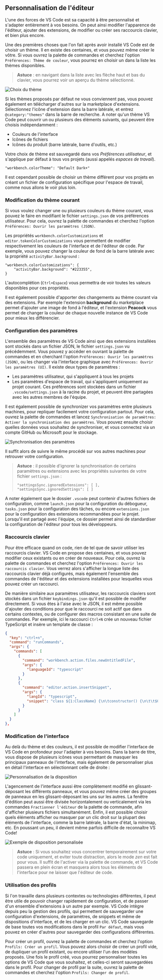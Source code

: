 ## Personnalisation de l'éditeur

L'une des forces de VS Code est sa capacité à être personnalisé et s'adapter entièrement à vos besoins. On peut ainsi modifier l'apparence de l'éditeur, ajouter des extensions, de modifier ou créer ses raccourcis clavier, et bien plus encore.

Une des premières choses que l'on fait après avoir installé VS Code est de choisir un thème. Il en existe des centaines, et vous pouvez même créer le vôtre. Si vous ouvrez la palette de commandes et cherchez l'option `Préférences: Thème de couleur`, vous pourrez en choisir un dans la liste les thèmes disponibles.

> **Astuce** : en navigant dans la liste avec les flèche haut et bas du clavier, vous pourrez voir un aperçu du thème sélectionné.

![Choix du thème](./images/theme.png)

Si les thèmes proposés par défaut ne vous conviennent pas, vous pouvez également en télécharger d'autres sur la marketplace d'extensions. Sélectionnez l'icône d'extension dans la barre latérale, et entrez `@category:"themes"` dans la barre de recherche. A noter qu'un thème VS Code peut couvrir un ou plusieurs des éléments suivants, qui peuvent être choisis indépendamment :

- Couleurs de l'interface
- Icônes de fichiers
- Icônes du produit (barre latérale, barre d'outils, etc.)

Votre choix de thème est sauvegardé dans vos _Préférences utilisateur_, et s'applique par défaut à tous vos projets (aussi appelés _espaces de travail_).

```
"workbench.colorTheme": "Default Dark+"
```

Il est cependant possible de choisir un thème différent pour vos projets en créant un fichier de configuration spécifique pour l'espace de travail, comme nous allons le voir plus loin.

### Modification du thème courant

Si vous voulez changer une ou plusieurs couleurs du thème courant, vous pouvez le faire en modifiant le fichier `settings.json` de vos préférences utilisateur. Pour cela, ouvrez la palette de commandes et cherchez l'option `Préférences: Ouvrir les paramètres (JSON)`.

Les propriétés `workbench.colorCustomizations` et `editor.tokenColorCustomizations` vous permettent de modifier respectivement les couleurs de l'interface et de l'éditeur de code. Par exemple, vous pouvez changer la couleur de fond de la barre latérale avec la propriété `activityBar.background` :

```
"workbench.colorCustomizations": {
    "activityBar.background": "#223355",
}
```

L'autocomplétion (`Ctrl+Espace`) vous permettra de voir toutes les valeurs disponibles pour ces propriétés.

Il est également possible d'apporter des changements au thème courant via des extensions. Par exemple l'extension **background** du marketplace permet d'ajouter une image de fond à l'éditeur, et l'extension **Peacock** vous permet de changer la couleur de chaque nouvelle instance de VS Code pour mieux les différencier.

### Configuration des paramètres

L'ensemble des paramètres de VS Code ainsi que des extensions installées sont stockés dans un fichier JSON, le fichier `settings.json` vu précédemment. Vous pouvez y accéder en ouvrant la palette de commandes et en cherchant l'option `Préférences: Ouvrir les paramètres (JSON)`, ou les changer via l'interface graphique avec `Préférences: Ouvrir les paramètres (UI)`. Il existe deux types de paramètres :

- Les paramètres utilisateur, qui s'appliquent à tous les projets
- Les paramètres d'espace de travail, qui s'appliquent uniquement au projet courant. Ces préférences sont stockées dans un fichier `.vscode/settings.json` à la racine du projet, et peuvent être partagées avec les autres membres de l'équipe.

Il est également possible de synchronizer vos paramètres entre plusieurs machines, pour repliquer facilement votre configuration partout. Pour cela, ouvrez la palette de commandes et lancez `Synchronisation de paramètres: Activer la synchronisation des paramètres`. Vous pouvez ensuite choisir quelles données vous souhaitez de synchroniser, et vous connectez via un compte GitHub ou Microsoft pour le stockage.

![Synchronisation des paramètres](./images/settings-sync.png)

Il suffit alors de suivre le même procédé sur vos autres machines pour retrouver votre configuration.

> **Astuce** : il possible d'ignorer la synchronisation de certains paramètres ou extensions avec les propriétés suivantes de votre fichier `settings.json` :
>
> ```
> "settingsSync.ignoredExtensions": [ ],
> "settingsSync.ignoredSettings": [ ]
> ```

A noter également que le dossier `.vscode` peut contenir d'autres fichiers de configuration, comme `launch.json` pour la configuration du débogueur, `tasks.json` pour la configuration des tâches, ou encore `extensions.json` pour la configuration des extensions recommandées pour le projet. Lorsqu'il est partagé avec l'équipe, ce dossier permet ainsi de standardiser la configuration de l'éditeur pour tous les développeurs.

### Raccourcis clavier

Pour être efficace quand on code, rien de tel que de savoir utiliser les raccourcis clavier. VS Code en propose des centaines, et vous pouvez modifier ceux existants ou en créer de nouveaux. Pour cela, ouvrez la palette de commandes et cherchez l'option `Préférences: Ouvrir les raccourcis clavier`. Vous verrez alors s'afficher la longue liste des raccourcis clavier déjà configurés, mais également l'ensemble des commandes de l'éditeur et des extensions installées pour lesquelles vous pouvez créer un raccourci.

De manière similaire aux paramètres utilisateur, les raccourcis claviers sont stockés dans un fichier `keybindings.json` qu'il est possible de modifier directement. Si vous êtes à l'aise avec le JSON, il est même possible d'ajouter des conditions pour que le raccourci ne soit actif que dans certains contextes, ou de configurer des macros consistant en une suite de commandes. Par exemple, ici le raccourci `Ctrl+N` crée un nouveau fichier TypeScript et insère un template de classe :

```json
{
  "key": "ctrl+n",
  "command": "runCommands",
  "args": {
    "commands": [
      {
        "command": "workbench.action.files.newUntitledFile",
        "args": {
          "languageId": "typescript"
        }
      },
      {
        "command": "editor.action.insertSnippet",
        "args": {
          "langId": "typescript",
          "snippet": "class ${1:ClassName} {\n\tconstructor() {\n\t\t$0\n\t}\n}"
        }
      }
    ]
  }
},
```

### Modification de l'interface

Au delà du thème et des couleurs, il est possible de modifier l'interface de VS Code en profondeur pour l'adapter à vos besoins. Dans la barre de titre, vous dispose de plusieurs icônes vous permettant de masquer les principaux panneaux de l'interface, mais également de personnaliser plus en détail l'interface en sélectionnant celle de droite :

![Personnalisation de la disposition](./images/customize-layout.png)

L'agencement de l'interface aussi être complètement modifié en glissant-déposant les différents panneaux, et vous pouvez même créer des groupes de panneaux en les glissant-déposant les uns sur les autres. La fenêtre d'édition peut aussi être divisée horizontalement ou verticalement via les commandes `Fractionner l'éditeur` de la palette de commande, afin d'afficher plusieurs fichiers simultanément. Enfin, il est possible choisir quels éléments afficher ou masquer par un clic droit sur la plupart des éléments de l'interface, comme la barre latérale, la barre d'état, la minimap, etc. En poussant un peu, il devient même parfois difficile de reconnaître VS Code!

![Exemple de disposition personalisée](./images/vscode-custom.png)

> **Astuce** : Si vous souhaitez vous concentrer temporairement sur votre code uniquement, et eviter toute distraction, alors le mode _zen_ est fait pour vous. Il suffit de l'activer via la palette de commande, et VS Code passera en plein écran et masquera alors tous les éléments de l'interface pour ne laisser que l'éditeur de code.

### Utilisation des profils

Si l'on travaille dans plusieurs contextes ou technologies différentes, il peut être utile de pouvoir changer rapidement de configuration, et de passer d'un ensemble d'extensions à un autre par exemple. VS Code intègre depuis peu la gestion des profils, qui permettent de sauvegarder une configuration d'extensions, de paramètres, de snippets et même de dispositions d'interface, et de les charger en un clic. VS Code sauvegarde de base toutes vos modifications dans le profil `Par défaut`, mais vous pouvez en créer d'autres pour sauvegarder des configurations différentes.

Pour créer un profil, ouvrez la palette de commandes et cherchez l'option `Profils: Créer un profil`. Vous pouvez alors choisir de créer un profil vide, de dupliquer un profil existant, ou encore utiliser l'un des modèles proposés. Une fois le profil créé, vous pourrez personnaliser toutes les options de VS Code que vous souhaitez, et celles-ci seront sauvegardées dans le profil. Pour changer de profil par la suite, ouvrez la palette de commandes et cherchez l'option `Profils: Changer de profil`.
